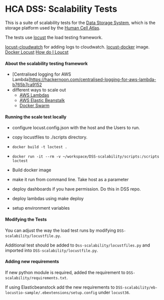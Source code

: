 # HCA DSS: Scalability Tests

This is a suite of scalability tests for the [Data Storage System](github.com/HumanCellAtlas/data-store), which is the 
storage platform used by the [Human Cell Atlas](https://www.humancellatlas.org/).
 

The tests use [locust](https://docs.locust.io/en/stable/what-is-locust.html) the load testing framework.

[locust-cloudwatch](https://www.concurrencylabs.com/blog/how-to-export-locust-metrics-to-cloudwatch/) for adding logs to cloudwatch.
[locust-docker](https://github.com/sernst/locusts) image.
[Docker Locust](https://github.com/zalando-incubator/docker-locust)
[How do I Loucst](https://github.com/pglass/how-do-i-locust)

#### About the scalability testing framework

- [Centralised logging for AWS Lambda]https://hackernoon.com/centralised-logging-for-aws-lambda-b765b7ca9152
- different ways to scale out
    - [AWS Lambdas](https://github.com/FutureSharks/invokust)
    - [AWS Elastic Beanstalk](https://aws.amazon.com/blogs/devops/using-locust-on-aws-elastic-beanstalk-for-distributed-load-generation-and-testing/)
    - [Docker Swarm](https://wheniwork.engineering/load-testing-with-locust-io-docker-swarm-d78a2602997a)
    
#### Running the scale test locally
- configure locust.config.json with the host and the Users to run.
- copy locustfiles to ./scripts directory.
- `docker build -t loctest .`
- `docker run -it --rm -v ~/workspace/DSS-scalability/scripts:/scripts loctest`

- Build docker image
- make it run from command line. Take host as a parameter
- deploy dashboards if you have permission. Do this in DSS repo.
- deploy lambdas using make deploy
- setup environment variables

#### Modifying the Tests
You can adjust the way the load test runs by modifying `DSS-scalability/locustfile.py`. 

Additional test should be added to `Dss-scalability/locustfiles.py` and imported into `DSS-scalability/locustfile.py`.

#### Adding new requirements
If new python module is required, added the requirement to `DSS-scalability/requirements.txt`. 

If  using Elasticbeanstock add the new requirements to `DSS-scalability/eb-locustio-sample/.ebextensions/setup.config`
under `locust36`.


